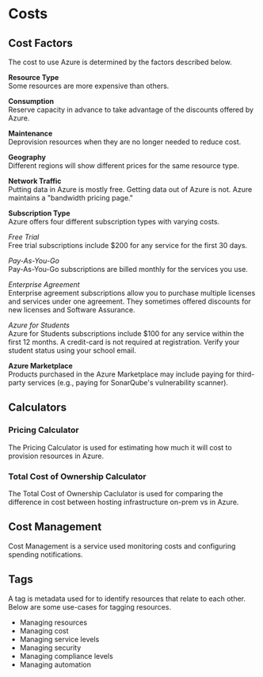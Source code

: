 # Costs

## Cost Factors
The cost to use Azure is determined by the factors described below. 

**Resource Type**  
Some resources are more expensive than others. 

**Consumption**  
Reserve capacity in advance to take advantage of the discounts offered by Azure. 

**Maintenance**  
Deprovision resources when they are no longer needed to reduce cost. 

**Geography**  
Different regions will show different prices for the same resource type. 

**Network Traffic**  
Putting data in Azure is mostly free. Getting data out of Azure is not. Azure maintains a "bandwidth pricing page."

**Subscription Type**  
Azure offers four different subscription types with varying costs. 

*Free Trial*  
Free trial subscriptions include $200 for any service for the first 30 days. 

*Pay-As-You-Go*  
Pay-As-You-Go subscriptions are billed monthly for the services you use. 

*Enterprise Agreement*  
Enterprise agreement subscriptions allow you to purchase multiple licenses and services under one agreement. They sometimes offered discounts for new licenses and Software Assurance. 

*Azure for Students*  
Azure for Students subscriptions include $100 for any service within the first 12 months. A credit-card is not required at registration. Verify your student status using your school email. 

**Azure Marketplace**  
Products purchased in the Azure Marketplace may include paying for third-party services (e.g., paying for SonarQube's vulnerability scanner). 

## Calculators
### Pricing Calculator 
The Pricing Calculator is used for estimating how much it will cost to provision resources in Azure. 

### Total Cost of Ownership Calculator
The Total Cost of Ownership Caclulator is used for comparing the difference in cost between hosting infrastructure on-prem vs in Azure. 

## Cost Management
Cost Management is a service used monitoring costs and configuring spending notifications. 

## Tags
A tag is metadata used for to identify resources that relate to each other. Below are some use-cases for tagging resources. 
* Managing resources
* Managing cost
* Managing service levels
* Managing security
* Managing compliance levels
* Managing automation